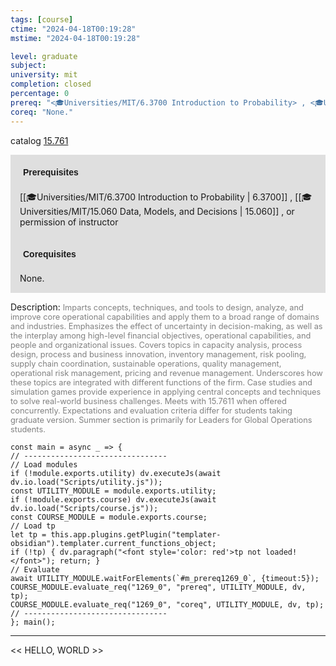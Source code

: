 ```yaml
---
tags: [course]
ctime: "2024-04-18T00:19:28"
mstime: "2024-04-18T00:19:28"

level: graduate
subject: 
university: mit
completion: closed
percentage: 0
prereq: "<🎓Universities/MIT/6.3700 Introduction to Probability> , <🎓Universities/MIT/15.060 Data, Models, and Decisions> , or permission of instructor"
coreq: "None."
---
```


catalog [15.761](http://student.mit.edu/catalog/m15c.html#15.761)

<span style="display: block; padding: 15px; background-color: rgb(100, 100, 100, 0.2);"><font id="m_prereq1269_0" style="display: block; font-family: Arial, sans-serif; font-weight: bold; padding: 5px">Prerequisites</font><br><span id="prereq1269_0">[[🎓Universities/MIT/6.3700 Introduction to Probability | 6.3700]] , [[🎓Universities/MIT/15.060 Data, Models, and Decisions | 15.060]] , or permission of instructor</span></span>
<span style="display: block; padding: 15px; background-color: rgb(100, 100, 100, 0.2);"><font id="m_coreq1269_0" style="display: block; font-family: Arial, sans-serif; font-weight: bold; padding: 5px">Corequisites</font><br><span id="coreq1269_0">None.</span></span>

<font style="">Description:</font>
<font style="color: grey; font-size: 0.8rem;">Imparts concepts, techniques, and tools to design, analyze, and improve core operational capabilities and apply them to a broad range of domains and industries. Emphasizes the effect of uncertainty in decision-making, as well as the interplay among high-level financial objectives, operational capabilities, and people and organizational issues. Covers topics in capacity analysis, process design, process and business innovation, inventory management, risk pooling, supply chain coordination, sustainable operations, quality management, operational risk management, pricing and revenue management. Underscores how these topics are integrated with different functions of the firm. Case studies and simulation games provide experience in applying central concepts and techniques to solve real-world business challenges. Meets with 15.7611 when offered concurrently. Expectations and evaluation criteria differ for students taking graduate version. Summer section is primarily for Leaders for Global Operations students.</font>

```dataviewjs
const main = async _ => {
// --------------------------------
// Load modules
if (!module.exports.utility) dv.executeJs(await dv.io.load("Scripts/utility.js"));
const UTILITY_MODULE = module.exports.utility;
if (!module.exports.course) dv.executeJs(await dv.io.load("Scripts/course.js"));
const COURSE_MODULE = module.exports.course;
// Load tp
let tp = this.app.plugins.getPlugin("templater-obsidian").templater.current_functions_object;
if (!tp) { dv.paragraph("<font style='color: red'>tp not loaded!</font>"); return; }
// Evaluate
await UTILITY_MODULE.waitForElements(`#m_prereq1269_0`, {timeout:5});
COURSE_MODULE.evaluate_req("1269_0", "prereq", UTILITY_MODULE, dv, tp);
COURSE_MODULE.evaluate_req("1269_0", "coreq", UTILITY_MODULE, dv, tp);
// --------------------------------
}; main();
```

---

<< HELLO, WORLD >>
